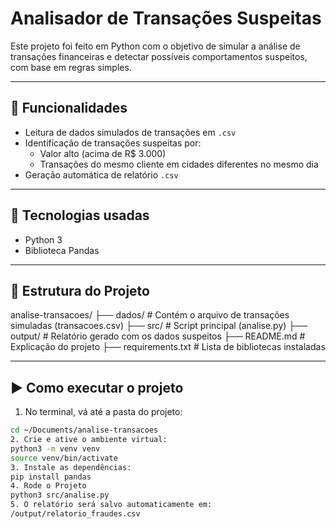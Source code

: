 # Analisador de Transações Suspeitas

Este projeto foi feito em Python com o objetivo de simular a análise de transações financeiras e detectar possíveis comportamentos suspeitos, com base em regras simples.

---

## 📂 Funcionalidades

- Leitura de dados simulados de transações em `.csv`
- Identificação de transações suspeitas por:
  - Valor alto (acima de R$ 3.000)
  - Transações do mesmo cliente em cidades diferentes no mesmo dia
- Geração automática de relatório `.csv`

---

## 🧪 Tecnologias usadas

- Python 3
- Biblioteca Pandas

---

## 📁 Estrutura do Projeto
  analise-transacoes/
├── dados/ # Contém o arquivo de transações simuladas (transacoes.csv)
├── src/ # Script principal (analise.py)
├── output/ # Relatório gerado com os dados suspeitos
├── README.md # Explicação do projeto
├── requirements.txt # Lista de bibliotecas instaladas

---

## ▶️ Como executar o projeto

1. No terminal, vá até a pasta do projeto:

```bash
cd ~/Documents/analise-transacoes
2. Crie e ative o ambiente virtual:
python3 -m venv venv
source venv/bin/activate  
3. Instale as dependências:
pip install pandas
4. Rode o Projeto 
python3 src/analise.py
5. O relatório será salvo automaticamente em:
/output/relatorio_fraudes.csv
